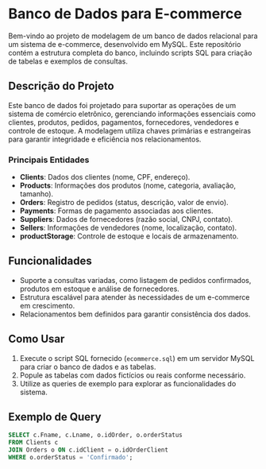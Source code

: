 # Banco de Dados para E-commerce

Bem-vindo ao projeto de modelagem de um banco de dados relacional para um sistema de e-commerce, desenvolvido em MySQL. Este repositório contém a estrutura completa do banco, incluindo scripts SQL para criação de tabelas e exemplos de consultas.

## Descrição do Projeto

Este banco de dados foi projetado para suportar as operações de um sistema de comércio eletrônico, gerenciando informações essenciais como clientes, produtos, pedidos, pagamentos, fornecedores, vendedores e controle de estoque. A modelagem utiliza chaves primárias e estrangeiras para garantir integridade e eficiência nos relacionamentos.

### Principais Entidades
- **Clients**: Dados dos clientes (nome, CPF, endereço).  
- **Products**: Informações dos produtos (nome, categoria, avaliação, tamanho).  
- **Orders**: Registro de pedidos (status, descrição, valor de envio).  
- **Payments**: Formas de pagamento associadas aos clientes.  
- **Suppliers**: Dados de fornecedores (razão social, CNPJ, contato).  
- **Sellers**: Informações de vendedores (nome, localização, contato).  
- **productStorage**: Controle de estoque e locais de armazenamento.

## Funcionalidades
- Suporte a consultas variadas, como listagem de pedidos confirmados, produtos em estoque e análise de fornecedores.  
- Estrutura escalável para atender às necessidades de um e-commerce em crescimento.  
- Relacionamentos bem definidos para garantir consistência dos dados.

## Como Usar
1. Execute o script SQL fornecido (`ecommerce.sql`) em um servidor MySQL para criar o banco de dados e as tabelas.  
2. Popule as tabelas com dados fictícios ou reais conforme necessário.  
3. Utilize as queries de exemplo para explorar as funcionalidades do sistema.

## Exemplo de Query
```sql
SELECT c.Fname, c.Lname, o.idOrder, o.orderStatus
FROM Clients c
JOIN Orders o ON c.idClient = o.idOrderClient
WHERE o.orderStatus = 'Confirmado';
